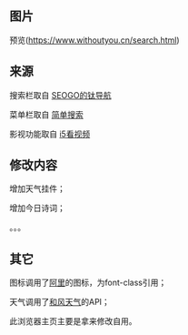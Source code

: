 ## 图片

预览(https://www.withoutyou.cn/search.html) 

## 来源    
  
搜索栏取自 [SEOGO的钛导航](https://www.seogo.me/)

菜单栏取自 [简单搜索](https://github.com/5iux/sou)  

影视功能取自 [i5看视频](https://github.com/yumusb/I5Player) 


## 修改内容

增加天气挂件；

增加今日诗词；

。。。

## 其它

图标调用了[阿里](https://www.iconfont.cn/)的图标，为font-class引用；

天气调用了[和风天气](https://dev.heweather.com/)的API；

此浏览器主页主要是拿来修改自用。

